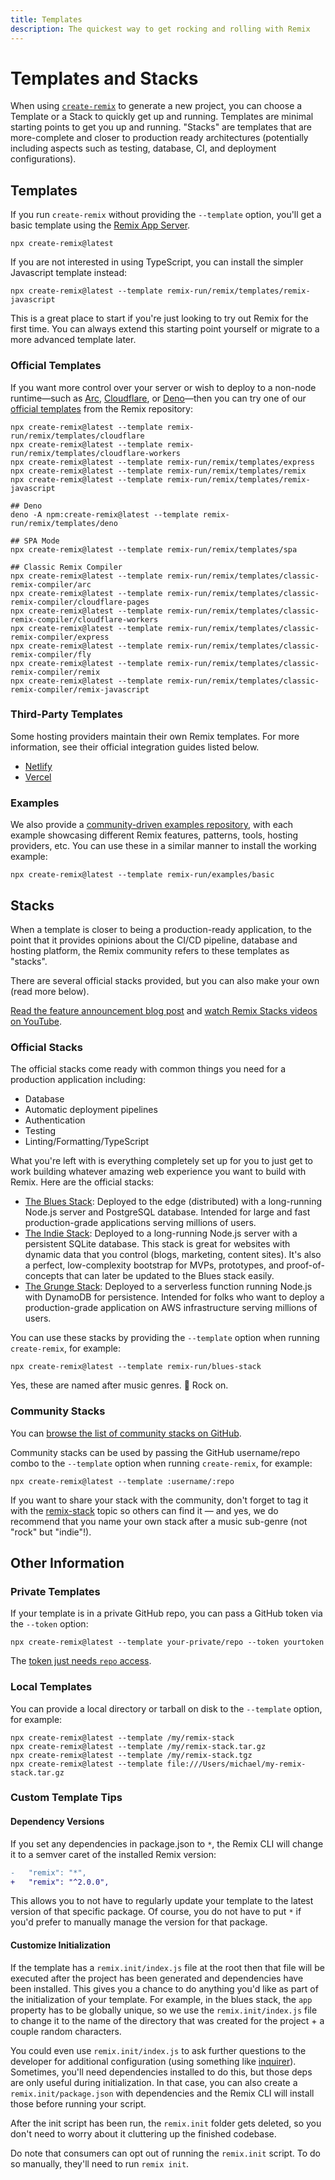 ```yaml
---
title: Templates
description: The quickest way to get rocking and rolling with Remix
---
```


# Templates and Stacks

When using [`create-remix`][create_remix] to generate a new project, you can choose a Template or a Stack to quickly get up and running. Templates are minimal starting points to get you up and running. "Stacks" are templates that are more-complete and closer to production ready architectures (potentially including aspects such as testing, database, CI, and deployment configurations).

## Templates

If you run `create-remix` without providing the `--template` option, you'll get a basic template using the [Remix App Server][remix_app_server].

```shellscript nonumber
npx create-remix@latest
```

If you are not interested in using TypeScript, you can install the simpler Javascript template instead:

```shellscript nonumber
npx create-remix@latest --template remix-run/remix/templates/remix-javascript
```

This is a great place to start if you're just looking to try out Remix for the first time. You can always extend this starting point yourself or migrate to a more advanced template later.

### Official Templates

If you want more control over your server or wish to deploy to a non-node runtime—such as [Arc][arc], [Cloudflare][cloudflare], or [Deno][deno]—then you can try one of our [official templates][official_templates] from the Remix repository:

```shellscript nonumber
npx create-remix@latest --template remix-run/remix/templates/cloudflare
npx create-remix@latest --template remix-run/remix/templates/cloudflare-workers
npx create-remix@latest --template remix-run/remix/templates/express
npx create-remix@latest --template remix-run/remix/templates/remix
npx create-remix@latest --template remix-run/remix/templates/remix-javascript

## Deno
deno -A npm:create-remix@latest --template remix-run/remix/templates/deno

## SPA Mode
npx create-remix@latest --template remix-run/remix/templates/spa

## Classic Remix Compiler
npx create-remix@latest --template remix-run/remix/templates/classic-remix-compiler/arc
npx create-remix@latest --template remix-run/remix/templates/classic-remix-compiler/cloudflare-pages
npx create-remix@latest --template remix-run/remix/templates/classic-remix-compiler/cloudflare-workers
npx create-remix@latest --template remix-run/remix/templates/classic-remix-compiler/express
npx create-remix@latest --template remix-run/remix/templates/classic-remix-compiler/fly
npx create-remix@latest --template remix-run/remix/templates/classic-remix-compiler/remix
npx create-remix@latest --template remix-run/remix/templates/classic-remix-compiler/remix-javascript
```

### Third-Party Templates

Some hosting providers maintain their own Remix templates. For more information, see their official integration guides listed below.

- [Netlify][netlify_template_docs]
- [Vercel][vercel_template_docs]

### Examples

We also provide a [community-driven examples repository][examples], with each example showcasing different Remix features, patterns, tools, hosting providers, etc. You can use these in a similar manner to install the working example:

```shellscript nonumber
npx create-remix@latest --template remix-run/examples/basic
```

## Stacks

When a template is closer to being a production-ready application, to the point that it provides opinions about the CI/CD pipeline, database and hosting platform, the Remix community refers to these templates as "stacks".

There are several official stacks provided, but you can also make your own (read more below).

[Read the feature announcement blog post][feature_announcement_blog_post] and [watch Remix Stacks videos on YouTube][remix_stacks_videos_on_youtube].

### Official Stacks

The official stacks come ready with common things you need for a production application including:

- Database
- Automatic deployment pipelines
- Authentication
- Testing
- Linting/Formatting/TypeScript

What you're left with is everything completely set up for you to just get to work building whatever amazing web experience you want to build with Remix. Here are the official stacks:

- [The Blues Stack][blues_stack]: Deployed to the edge (distributed) with a long-running Node.js server and PostgreSQL database. Intended for large and fast production-grade applications serving millions of users.
- [The Indie Stack][indie_stack]: Deployed to a long-running Node.js server with a persistent SQLite database. This stack is great for websites with dynamic data that you control (blogs, marketing, content sites). It's also a perfect, low-complexity bootstrap for MVPs, prototypes, and proof-of-concepts that can later be updated to the Blues stack easily.
- [The Grunge Stack][grunge_stack]: Deployed to a serverless function running Node.js with DynamoDB for persistence. Intended for folks who want to deploy a production-grade application on AWS infrastructure serving millions of users.

You can use these stacks by providing the `--template` option when running `create-remix`, for example:

```shellscript nonumber
npx create-remix@latest --template remix-run/blues-stack
```

Yes, these are named after music genres. 🤘 Rock on.

### Community Stacks

You can [browse the list of community stacks on GitHub][remix_stack_topic].

Community stacks can be used by passing the GitHub username/repo combo to the `--template` option when running `create-remix`, for example:

```shellscript nonumber
npx create-remix@latest --template :username/:repo
```

<docs-success>If you want to share your stack with the community, don't forget to tag it with the [remix-stack][remix_stack_topic] topic so others can find it — and yes, we do recommend that you name your own stack after a music sub-genre (not "rock" but "indie"!).</docs-success>

## Other Information

### Private Templates

If your template is in a private GitHub repo, you can pass a GitHub token via the `--token` option:

```shellscript nonumber
npx create-remix@latest --template your-private/repo --token yourtoken
```

The [token just needs `repo` access][repo_access_token].

### Local Templates

You can provide a local directory or tarball on disk to the `--template` option, for example:

```shellscript nonumber
npx create-remix@latest --template /my/remix-stack
npx create-remix@latest --template /my/remix-stack.tar.gz
npx create-remix@latest --template /my/remix-stack.tgz
npx create-remix@latest --template file:///Users/michael/my-remix-stack.tar.gz
```

### Custom Template Tips

#### Dependency Versions

If you set any dependencies in package.json to `*`, the Remix CLI will change it to a semver caret of the installed Remix version:

```diff
-   "remix": "*",
+   "remix": "^2.0.0",
```

This allows you to not have to regularly update your template to the latest version of that specific package. Of course, you do not have to put `*` if you'd prefer to manually manage the version for that package.

#### Customize Initialization

If the template has a `remix.init/index.js` file at the root then that file will be executed after the project has been generated and dependencies have been installed. This gives you a chance to do anything you'd like as part of the initialization of your template. For example, in the blues stack, the `app` property has to be globally unique, so we use the `remix.init/index.js` file to change it to the name of the directory that was created for the project + a couple random characters.

You could even use `remix.init/index.js` to ask further questions to the developer for additional configuration (using something like [inquirer][inquirer]). Sometimes, you'll need dependencies installed to do this, but those deps are only useful during initialization. In that case, you can also create a `remix.init/package.json` with dependencies and the Remix CLI will install those before running your script.

After the init script has been run, the `remix.init` folder gets deleted, so you don't need to worry about it cluttering up the finished codebase.

<docs-warning>Do note that consumers can opt out of running the `remix.init` script. To do so manually, they'll need to run `remix init`.</docs-warning>

[create_remix]: ../other-api/create-remix
[remix_app_server]: ../other-api/serve
[repo_access_token]: https://github.com/settings/tokens/new?description=Remix%20Private%20Stack%20Access&scopes=repo
[inquirer]: https://npm.im/inquirer
[feature_announcement_blog_post]: /blog/remix-stacks
[remix_stacks_videos_on_youtube]: https://www.youtube.com/playlist?list=PLXoynULbYuEC8-gJCqyXo94RufAvSA6R3
[blues_stack]: https://github.com/remix-run/blues-stack
[indie_stack]: https://github.com/remix-run/indie-stack
[grunge_stack]: https://github.com/remix-run/grunge-stack
[remix_stack_topic]: https://github.com/topics/remix-stack
[official_templates]: https://github.com/remix-run/remix/tree/main/templates
[examples]: https://github.com/remix-run/examples
[vercel_template_docs]: https://vercel.com/docs/frameworks/remix
[netlify_template_docs]: https://docs.netlify.com/integrations/frameworks/remix
[arc]: https://arc.codes/docs/en/get-started/quickstart
[deno]: https://deno.com
[cloudflare]: https://www.cloudflare.com
